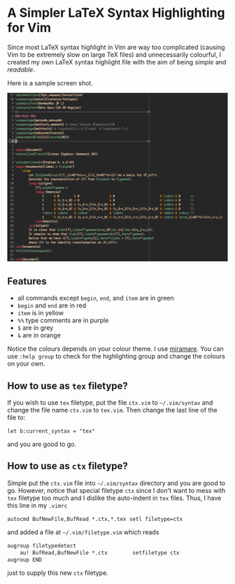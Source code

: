 # A Simpler LaTeX Syntax Highlighting for Vim

Since most LaTeX syntax highlight in Vim are way too complicated (causing Vim
to be extremely slow on large TeX files) and unnecessarily colourful, I created
my own LaTeX syntax highlight file with the aim of being _simple_ and _readable_.

Here is a sample screen shot. 

![sample shot](sample.png)

## Features

* all commands except `begin`, `end`, and `item` are in green
* `begin` and `end` are in red
* `item` is in yellow
* `%%` type comments are in purple
* `$` are in grey
* `&` are in orange

Notice the colours depends on your colour theme.
I use [miramare](https://github.com/franbach/miramare).
You can use `:help group` to check for the highlighting group and change 
the colours on your own.

## How to use as `tex` filetype?

If you wish to use `tex` filetype, put the file `ctx.vim` to `~/.vim/syntax`
and change the file name `ctx.vim` to `tex.vim`.
Then change the last line of the file to:
```{vi}
let b:current_syntax = "tex"
```
and you are good to go.

## How to use as `ctx` filetype?

Simple put the `ctx.vim` file into `~/.vim/syntax` directory and you are good
to go.  However, notice that special filetype `ctx` since I don't want to mess
with `tex` filetype too much and I dislike the auto-indent in `tex` files.
Thus, I have this line in my `.vimrc`
```{vi}
autocmd BufNewFile,BufRead *.ctx,*.tex setl filetype=ctx
```
and added a file at `~/.vim/filetype.vim` which reads
```{vi}
augroup filetypedetect
	au! BufRead,BufNewFile *.ctx		setfiletype ctx
augroup END
```
just to supply this new `ctx` filetype.

